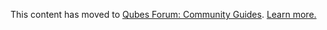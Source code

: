 This content has moved to [Qubes Forum: Community Guides](https://forum.qubes-os.org/t/tailscale/19004). [Learn more.](https://forum.qubes-os.org/t/announcement-qubes-community-project-has-been-migrated-to-the-forum/20367/)
